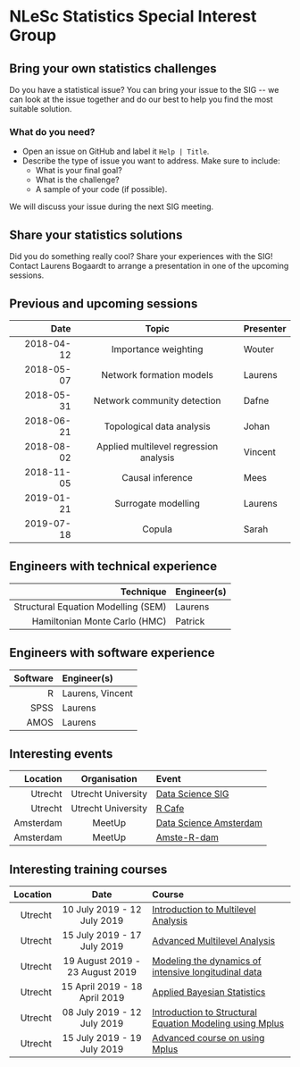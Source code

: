 #  NLeSc Statistics Special Interest Group

## Bring your own statistics challenges

Do you have a statistical issue? You can bring your issue to the SIG -- we can look at the issue together and do our best to help you find the most suitable solution.

### What do you need?

 - Open an issue on GitHub and label it `Help | Title`.
 - Describe the type of issue you want to address. Make sure to include:
    - What is your final goal?
    - What is the challenge?
    - A sample of your code (if possible).

We will discuss your issue during the next SIG meeting.

## Share your statistics solutions

Did you do something really cool? Share your experiences with the SIG! Contact Laurens Bogaardt to arrange a presentation in one of the upcoming sessions.

## Previous and upcoming sessions

| Date       | Topic                                  | Presenter |
| ----------:|:--------------------------------------:|:--------- |
| 2018-04-12 | Importance weighting                   | Wouter    |
| 2018-05-07 | Network formation models               | Laurens   |
| 2018-05-31 | Network community detection            | Dafne     |
| 2018-06-21 | Topological data analysis              | Johan     |
| 2018-08-02 | Applied multilevel regression analysis | Vincent   |
| 2018-11-05 | Causal inference                       | Mees      |
| 2019-01-21 | Surrogate modelling                    | Laurens   |
| 2019-07-18 | Copula                                 | Sarah     |

## Engineers with technical experience

| Technique                           | Engineer(s)      |
| -----------------------------------:|:---------------- |
| Structural Equation Modelling (SEM) | Laurens          |
| Hamiltonian Monte Carlo (HMC)       | Patrick          |

## Engineers with software experience

| Software       | Engineer(s)      |
| --------------:|:---------------- |
| R              | Laurens, Vincent |
| SPSS           | Laurens          |
| AMOS           | Laurens          |

## Interesting events

| Location       | Organisation        | Event                                                                          |
| --------------:|:-------------------:|:------------------------------------------------------------------------------ |
| Utrecht        | Utrecht University  | [Data Science SIG](https://www.uu.nl/en/research/utrecht-applied-data-science) |
| Utrecht        | Utrecht University  | [R Cafe](https://github.com/UtrechtUniversity/R-data-cafe)                     |
| Amsterdam      | MeetUp              | [Data Science Amsterdam](https://www.meetup.com/Data-Science-Amsterdam/)       |
| Amsterdam      | MeetUp              | [Amste-R-dam](https://www.meetup.com/amst-R-dam/)                              |


## Interesting training courses

| Location     | Date                            | Course                                                                                                                                                                       |
| ------------:|:-------------------------------:|:---------------------------------------------------------------------------------------------------------------------------------------------------------------------------- |
| Utrecht      | 10 July 2019 - 12 July 2019     | [Introduction to Multilevel Analysis ](https://utrechtsummerschool.nl/courses/social-sciences/introduction-to-multilevel-analysis)                                           |
| Utrecht      | 15 July 2019 - 17 July 2019     | [Advanced Multilevel Analysis](https://utrechtsummerschool.nl/courses/social-sciences/advanced-multilevel-analysis)                                                          |
| Utrecht      | 19 August 2019 - 23 August 2019 | [Modeling the dynamics of intensive longitudinal data](https://utrechtsummerschool.nl/courses/social-sciences/modeling-the-dynamics-of-intensive-longitudinal-data)          |
| Utrecht      | 15 April 2019 - 18 April 2019   | [Applied Bayesian Statistics](https://utrechtsummerschool.nl/courses/social-sciences/applied-bayesian-statistics)                                                            |
| Utrecht      | 08 July 2019 - 12 July 2019     | [Introduction to Structural Equation Modeling using Mplus](https://utrechtsummerschool.nl/courses/social-sciences/introduction-to-structural-equation-modelling-using-mplus) |
| Utrecht      | 15 July 2019 - 19 July 2019     | [Advanced course on using Mplus](https://utrechtsummerschool.nl/courses/social-sciences/advanced-course-on-using-mplus)                                                      |
